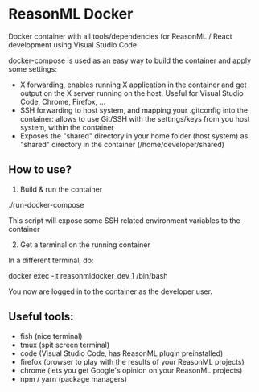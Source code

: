 # ReasonML Docker

Docker container with all tools/dependencies for ReasonML / React development using Visual Studio Code

docker-compose is used as an easy way to build the container and apply some settings:

- X forwarding, enables running X application in the container and get output on the X server running on the host. Useful for Visual Studio Code, Chrome, Firefox, ...
- SSH forwarding to host system, and mapping your .gitconfig into the container: allows to use Git/SSH with the settings/keys from you host system, within the container
- Exposes the "shared" directory in your home folder (host system) as "shared" directory in the container (/home/developer/shared)

## How to use?

1. Build & run the container

./run-docker-compose

This script will expose some SSH related environment variables to the container

2. Get a terminal on the running container

In a different terminal, do:

docker exec -it reasonmldocker_dev_1 /bin/bash

You now are logged in to the container as the developer user. 

## Useful tools:

- fish (nice terminal)
- tmux (spit screen terminal)
- code (Visual Studio Code, has ReasonML plugin preinstalled)
- firefox (browser to play with the results of your ReasonML projects)
- chrome (lets you get Google's opinion on your ReasonML projects)
- npm / yarn (package managers)




